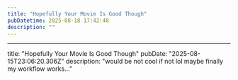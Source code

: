 ```yaml
---
title: "Hopefully Your Movie Is Good Though"
pubDatetime: 2025-08-18 17:42:48
description: ""
---
```

---
title: "Hopefully Your Movie Is Good Though"
pubDate: "2025-08-15T23:06:20.306Z"
description: "would be not cool if not lol maybe finally my workflow works..."
